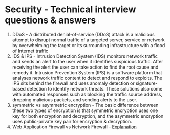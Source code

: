 # Security - Technical interview questions & answers
1. DDoS - A distributed denial-of-service (DDoS) attack is a malicious attempt to disrupt normal traffic of a targeted server, service or network by overwhelming the target or its surrounding infrastructure with a flood of Internet traffic
2. IDS & IPS - Intrusion Detection System (IDS) monitors network traffic and sends an alert to the user when it identifies suspicious traffic. After receiving the alert the user can take action to find the root cause and remedy it. Intrusion Prevention System (IPS) is a software platform that analyses network traffic content to detect and respond to exploits. The IPS sits behind the firewall and uses anomaly detection or signature-based detection to identify network threats. These solutions also come with automated responses such as blocking the traffic source address, dropping malicious packets, and sending alerts to the user.
3. symmetric vs asymmetric encryption - The basic difference between these two types of encryption is that symmetric encryption uses one key for both encryption and decryption, and the asymmetric encryption uses public-private key pair for encryption & decryption.
4. Web Application Firewall vs Network Firewall - [Explanation](https://ipwithease.com/web-application-firewall-vs-network-firewall/)